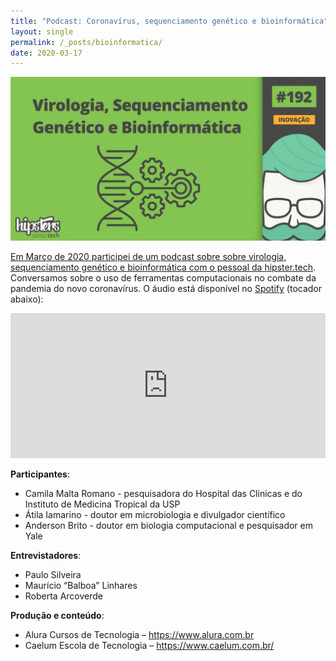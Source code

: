 ```yaml
---
title: "Podcast: Coronavírus, sequenciamento genético e bioinformática"
layout: single
permalink: /_posts/bioinformatica/
date: 2020-03-17
---
```


<a href="https://andersonbrito.github.io/_posts/bioinformatica/"><img src="/assets/images/cover-hipsterpontotech.png" width="700">

Em Março de 2020 participei de um podcast sobre sobre virologia, sequenciamento genético e bioinformática com o pessoal da [hipster.tech](https://hipsters.tech/coronavirus-sequenciamento-genetico-e-bioinformatica-hipsters-ponto-tech-192/). Conversamos sobre o uso de ferramentas computacionais no combate da pandemia do novo coronavírus. O áudio está disponível no [Spotify](https://open.spotify.com/episode/1qI58oyecYw1vnhN6QJwaI?si=ZOO0FsSxR_yVpAyvRbKc8w) (tocador abaixo):

<iframe src="https://open.spotify.com/embed-podcast/episode/1qI58oyecYw1vnhN6QJwaI" width="100%" height="232" frameborder="0" allowtransparency="true" allow="encrypted-media"></iframe>



**Participantes**:
- Camila Malta Romano - pesquisadora do Hospital das Clinicas e do Instituto de Medicina Tropical da USP
- Átila Iamarino - doutor em microbiologia e divulgador científico
- Anderson Brito - doutor em biologia computacional e pesquisador em Yale

**Entrevistadores**:
- Paulo Silveira
- Maurício “Balboa” Linhares
- Roberta Arcoverde

**Produção e conteúdo**:

- Alura Cursos de Tecnologia – <https://www.alura.com.br>
- Caelum Escola de Tecnologia – <https://www.caelum.com.br/>
